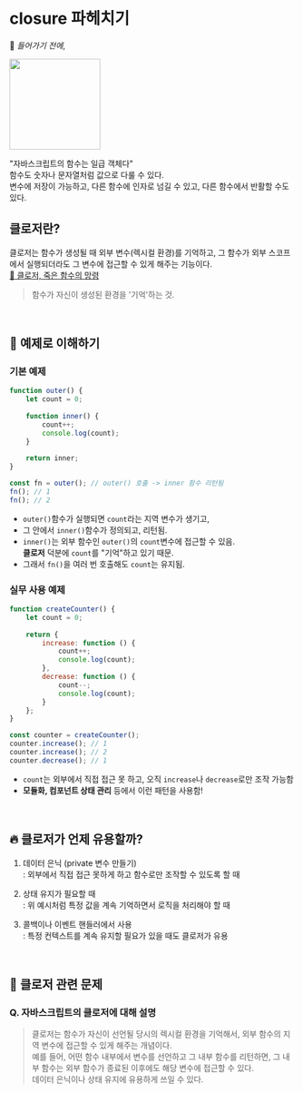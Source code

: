 # closure 파헤치기

📌 *들어가기 전에*,

<img src="https://i.namu.wiki/i/-B6mlCu66RkrhbSDhvB5lKAoomwWZXsPvCSFxK20aBGaOLhGv9Byx5lKGhY87YWkkPmA67GT3T8hGP402olemQ.webp" width="160"/>

"자바스크립트의 함수는 일급 객체다"
<br> 함수도 숫자나 문자열처럼 값으로 다룰 수 있다.
<br> 변수에 저장이 가능하고, 다른 함수에 인자로 넘길 수 있고, 다른 함수에서 반활할 수도 있다.

## 클로저란?
클로저는 함수가 생성될 때 외부 변수(렉시컬 환경)를 기억하고, 그 함수가 외부 스코프에서 실행되더라도 그 변수에 접근할 수 있게 해주는 기능이다.
<br>
[🎦 클로저, 죽은 함수의 망령](https://www.youtube.com/watch?v=WbVVKY9CDP0)
> 함수가 자신이 생성된 환경을 '기억'하는 것.

<br>

## 🧪 예제로 이해하기
### 기본 예제
```js
function outer() {
    let count = 0;
    
    function inner() {
        count++;
        console.log(count);
    }
    
    return inner;
}

const fn = outer(); // outer() 호출 -> inner 함수 리턴됨
fn(); // 1
fn(); // 2
```
- `outer()`함수가 실행되면 `count`라는 지역 변수가 생기고,
- 그 안에서 `inner()`함수가 정의되고, 리턴됨.
- `inner()`는 외부 함수인 `outer()`의 `count`변수에 접근할 수 있음.
<br> **클로저** 덕분에 `count`를 "기억"하고 있기 때문.
- 그래서 `fn()`을 여러 번 호출해도 `count`는 유지됨.

### 실무 사용 예제
```js
function createCounter() {
    let count = 0;
    
    return {
        increase: function () {
            count++;
            console.log(count);
        },
        decrease: function () {
            count--;
            console.log(count);
        }
    };
}

const counter = createCounter();
counter.increase(); // 1
counter.increase(); // 2
counter.decrease(); // 1
```
- `count`는 외부에서 직접 접근 못 하고, 오직 `increase`나 `decrease`로만 조작 가능함
- **모듈화, 컴포넌트 상태 관리** 등에서 이런 패턴을 사용함!

<br>

## 🔥 클로저가 언제 유용할까?
1. 데이터 은닉 (private 변수 만들기)
<br>: 외부에서 직접 접근 못하게 하고 함수로만 조작할 수 있도록 할 때


2. 상태 유지가 필요할 때
<br>: 위 예시처럼 특정 값을 계속 기억하면서 로직을 처리해야 할 때


3. 콜백이나 이벤트 핸들러에서 사용
<br>: 특정 컨텍스트를 계속 유지할 필요가 있을 때도 클로저가 유용

<br>


## 🎯 클로저 관련 문제
### Q. 자바스크립트의 클로저에 대해 설명
> 클로저는 함수가 자신이 선언될 당시의 렉시컬 환경을 기억해서, 외부 함수의 지역 변수에 접근할 수 있게 해주는 개념이다.
> <br> 예를 들어, 어떤 함수 내부에서 변수를 선언하고 그 내부 함수를 리턴하면, 그 내부 함수는 외부 함수가 종료된 이후에도 해당 변수에 접근할 수 있다.
> <br> 데이터 은닉이나 상태 유지에 유용하게 쓰일 수 있다.